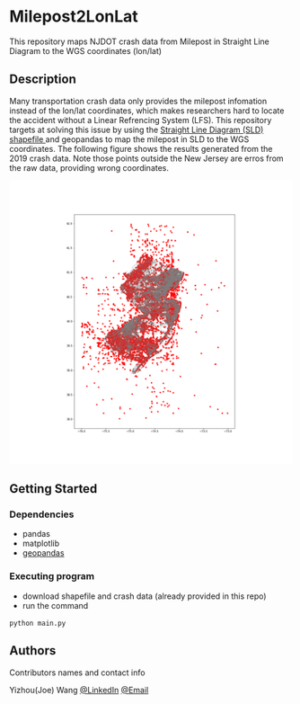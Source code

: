 # Milepost2LonLat

This repository maps NJDOT crash data from Milepost in Straight Line Diagram to the WGS coordinates (lon/lat)

## Description

Many transportation crash data only provides the milepost infomation instead of the lon/lat coordinates, which makes researchers hard to locate the accident without a Linear Refrencing System (LFS). This repository targets at solving this issue by using the [Straight Line Diagram (SLD) shapefile ](https://www.state.nj.us/transportation/refdata/gis/data.shtm) and geopandas to map the milepost in SLD to the WGS coordinates. The following figure shows the results generated from the 2019 crash data. Note those points outside the New Jersey are erros from the raw data, providing wrong coordinates.

![r](results.png)
## Getting Started

### Dependencies

* pandas
* matplotlib
* [geopandas](https://geopandas.org/getting_started/install.html) 

### Executing program

* download shapefile and crash data (already provided in this repo)
* run the command
```
python main.py
```


## Authors

Contributors names and contact info

Yizhou(Joe) Wang 
[@LinkedIn](https://www.linkedin.com/in/yizhouwangxj/)
[@Email](mailto:wyzks123@gmail.com)
